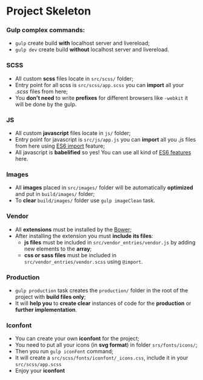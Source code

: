 # Project Skeleton

### Gulp complex commands:
* `gulp` create build **with** localhost server and livereload;
* `gulp dev` create build **without** localhost server and livereload.

### SCSS
* All custom **scss** files locate in `src/scss/` folder;
* Entry point for all scss is `src/scss/app.scss` you can **import** all your *.scss* files from here;
* You **don't need** to write **prefixes** for different browsers like `-webkit` it will be done by the gulp.

### JS
* All custom **javascript** files locate in `js/` folder;
* Entry point for javascript is `src/js/app.js` you can **import** all you *.js* files from here using [ES6 import](https://developer.mozilla.org/en-US/docs/Web/JavaScript/Reference/Statements/import) feature;
* All javascript is **babelified** so yes! You can use all kind of [ES6 features](https://babeljs.io/docs/learn-es2015/) here.

### Images
* All **images** placed in `src/images/` folder will be automatically **optimized** and put in `build/images/` folder;
* To **clear** `build/images/` folder use `gulp imageClean` task.

### Vendor
* All **extensions** must be installed by the [Bower](http://bower.io/#install-packages);
* After installing the extension you must **include its files**:
  * **js files** must be included in `src/vendor_entries/vendor.js` by adding new elements to the **array**;
  * **css or sass files** must be included in `src/vendor_entries/vendor.scss` using `@import`.

### Production
* `gulp production` task creates the `production/` folder in the root of the project with **build files only**;
* It will **help you** to **create clear** instances of code for the **production** or **further implementation**.

### Iconfont
* You can create your own **iconfont** for the project;
* You need to put all your icons (in **svg format**) in folder `srs/fonts/icons/`;
* Then you run `gulp iconFont` command;
* It will create a `src/scss/fonts/iconfont/_icons.css`, include it in your `src/scss/app.scss`
* Enjoy your **iconfont**
